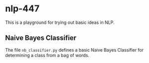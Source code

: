 # nlp-447

This is a playground for trying out basic ideas in NLP.


## Naive Bayes Classifier

The file `nb_classifier.py` defines a basic Naive Bayes Classifier for determining a class from a bag of words.